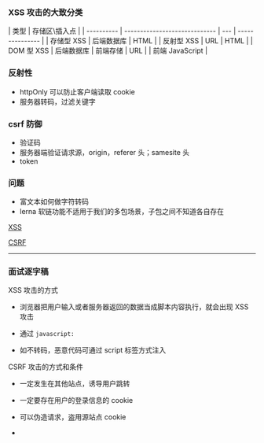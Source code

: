 ### XSS 攻击的大致分类

| 类型       | 存储区\插入点                 |
| ---------- | ----------------------------- | --- | --------------- |
| 存储型 XSS | 后端数据库 \| HTML            |
| 反射型 XSS | URL \| HTML                   |
| DOM 型 XSS | 后端数据库 \| 前端存储 \| URL |     | 前端 JavaScript |

### 反射性

- httpOnly 可以防止客户端读取 cookie
- 服务器转码，过滤关键字

### csrf 防御

- 验证码
- 服务器端验证请求源，origin，referer 头；samesite 头
- token

### 问题

- 富文本如何做字符转码
- lerna 软链功能不适用于我们的多包场景，子包之间不知道各自存在

[XSS](https://tech.meituan.com/2018/09/27/fe-security.html)

[CSRF](https://tech.meituan.com/2018/10/11/fe-security-csrf.html)

---

### 面试逐字稿

XSS 攻击的方式

- 浏览器把用户输入或者服务器返回的数据当成脚本内容执行，就会出现 XSS 攻击

- 通过 `javascript:`

- 如不转码，恶意代码可通过 script 标签方式注入

CSRF 攻击的方式和条件

- 一定发生在其他站点，诱导用户跳转

- 一定要存在用户的登录信息的 cookie

- 可以伪造请求，盗用源站点 cookie

-
